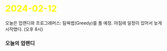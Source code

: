 # <span style="color:yellow">2024-02-12</span>

오늘은 업랜디와 프로그래머스: 탐욕법(Greedy)를 풀 예정.
아침에 일정이 있어서 늦게 시작했다. (오후 8시)

### 오늘의 업랜디
```cpp

```